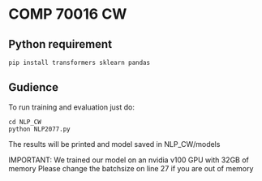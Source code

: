 # COMP 70016 CW
## Python requirement
```
pip install transformers sklearn pandas
```
## Gudience
To run training and evaluation just do:
```
cd NLP_CW
python NLP2077.py
```
The results will be printed and model saved in NLP_CW/models

IMPORTANT: 
We trained our model on an nvidia v100 GPU with 32GB of memory
Please change the batchsize on line 27 if you are out of memory

